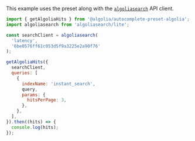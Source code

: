 This example uses the preset along with the [`algoliasearch`](https://www.npmjs.com/package/algoliasearch) API client.

```js
import { getAlgoliaHits } from '@algolia/autocomplete-preset-algolia';
import algoliasearch from 'algoliasearch/lite';

const searchClient = algoliasearch(
  'latency',
  '6be0576ff61c053d5f9a3225e2a90f76'
);

getAlgoliaHits({
  searchClient,
  queries: [
    {
      indexName: 'instant_search',
      query,
      params: {
        hitsPerPage: 3,
      },
    },
  ],
}).then((hits) => {
  console.log(hits);
});
```
